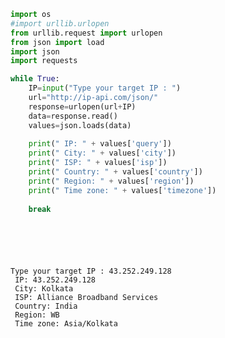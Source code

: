 ```python
import os
#import urllib.urlopen
from urllib.request import urlopen
from json import load
import json
import requests

```


```python
while True:
    IP=input("Type your target IP : ")
    url="http://ip-api.com/json/"
    response=urlopen(url+IP)
    data=response.read()
    values=json.loads(data)
    
    print(" IP: " + values['query'])
    print(" City: " + values['city'])
    print(" ISP: " + values['isp'])
    print(" Country: " + values['country'])
    print(" Region: " + values['region'])
    print(" Time zone: " + values['timezone'])
    
    break




    
```

    Type your target IP : 43.252.249.128
     IP: 43.252.249.128
     City: Kolkata
     ISP: Alliance Broadband Services
     Country: India
     Region: WB
     Time zone: Asia/Kolkata
    


```python

```
